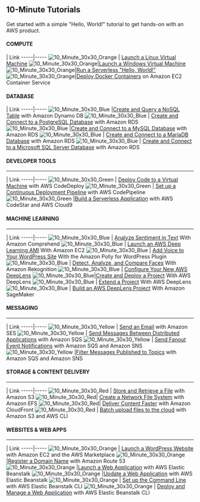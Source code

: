 10-Minute Tutorials
-------------------------------------------
Get started with a simple "Hello, World!" tutorial to get hands-on with
an AWS product.
#### COMPUTE
 | Link
-----|-----
![](https://d1.awsstatic.com/Getting%20Started/learn-to-build-use-case/10_Minute_30x30_Orange.png "10_Minute_30x30_Orange") | [Launch a Linux Virtual Machine](https://aws.amazon.com/getting-started/tutorials/launch-a-virtual-machine/)
![](https://d1.awsstatic.com/Getting%20Started/learn-to-build-use-case/10_Minute_30x30_Orange.png "10_Minute_30x30_Orange")|[Launch a Windows Virtual Machine](https://aws.amazon.com/getting-started/tutorials/launch-windows-vm/)
![](https://d1.awsstatic.com/Getting%20Started/learn-to-build-use-case/10_Minute_30x30_Orange.png "10_Minute_30x30_Orange")|[Run a Serverless \"Hello, World!\"](https://aws.amazon.com/getting-started/tutorials/run-serverless-code/)
![](https://d1.awsstatic.com/Getting%20Started/learn-to-build-use-case/10_Minute_30x30_Orange.png "10_Minute_30x30_Orange")|[Deploy Docker Containers](https://aws.amazon.com/getting-started/tutorials/deploy-docker-containers/) on Amazon EC2 Container Service
#### DATABASE
 | Link
 -----|-----
![](https://d1.awsstatic.com/Getting%20Started/learn-to-build-use-case/10_Minute_30x30_Blue.png "10_Minute_30x30_Blue") |[Create and Query a NoSQL Table](https://aws.amazon.com/getting-started/tutorials/create-nosql-table/) with Amazon Dynamo DB
![](https://d1.awsstatic.com/Getting%20Started/learn-to-build-use-case/10_Minute_30x30_Blue.png "10_Minute_30x30_Blue") | [Create and Connect to a PostgreSQL Database](https://aws.amazon.com/getting-started/tutorials/create-connect-postgresql-db/) with Amazon RDS
![](https://d1.awsstatic.com/Getting%20Started/learn-to-build-use-case/10_Minute_30x30_Blue.png "10_Minute_30x30_Blue") |[Create and Connect to a MySQL Database](https://aws.amazon.com/getting-started/tutorials/create-mysql-db/) with Amazon RDS
![](https://d1.awsstatic.com/Getting%20Started/learn-to-build-use-case/10_Minute_30x30_Blue.png "10_Minute_30x30_Blue") | [Create and Connect to a MariaDB Database](https://aws.amazon.com/getting-started/tutorials/create-mariadb-db/) with Amazon RDS
![](https://d1.awsstatic.com/Getting%20Started/learn-to-build-use-case/10_Minute_30x30_Blue.png "10_Minute_30x30_Blue") | [Create and Connect to a Microsoft SQL Server Database](https://aws.amazon.com/getting-started/tutorials/create-microsoft-sql-db/) with Amazon RDS
#### DEVELOPER TOOLS

------------------------------------------------------------------------

 | Link
 -----|-----
![](https://d1.awsstatic.com/Getting%20Started/learn-to-build-use-case/10_Minute_30x30_Green.png "10_Minute_30x30_Green") | [Deploy Code to a Virtual Machine](https://aws.amazon.com/getting-started/tutorials/deploy-code-vm/) with AWS CodeDeploy
![](https://d1.awsstatic.com/Getting%20Started/learn-to-build-use-case/10_Minute_30x30_Green.png "10_Minute_30x30_Green") | [Set up a Continuous Deployment Pipeline](https://aws.amazon.com/getting-started/tutorials/continuous-deployment-pipeline/) with AWS CodePipeline
![](https://d1.awsstatic.com/Getting%20Started/learn-to-build-use-case/10_Minute_30x30_Green.png "10_Minute_30x30_Green") |[Build a Serverless Application](https://aws.amazon.com/getting-started/tutorials/build-serverless-app-codestar-cloud9/) with AWS CodeStar and AWS Cloud9


#### MACHINE LEARNING
---------------------------------------------------------------
 | Link
 -----|-----
![](https://d1.awsstatic.com/Getting%20Started/learn-to-build-use-case/10_Minute_30x30_Blue.png "10_Minute_30x30_Blue") | [Analyze Sentiment in Text](https://aws.amazon.com/getting-started/tutorials/analyze-sentiment-comprehend/) With Amazon Comprehend
![](https://d1.awsstatic.com/Getting%20Started/learn-to-build-use-case/10_Minute_30x30_Blue.png "10_Minute_30x30_Blue") | [Launch an AWS Deep Learning AMI](https://aws.amazon.com/getting-started/tutorials/get-started-dlami/) With Amazon EC2
![](https://d1.awsstatic.com/Getting%20Started/learn-to-build-use-case/10_Minute_30x30_Blue.png "10_Minute_30x30_Blue") | [Add Voice to Your WordPress Site](https://aws.amazon.com/getting-started/tutorials/add-voice-to-wordpress-polly/) With the Amazon Polly for WordPress Plugin
![](https://d1.awsstatic.com/Getting%20Started/learn-to-build-use-case/10_Minute_30x30_Blue.png "10_Minute_30x30_Blue") | [Detect, Analyze, and Compare Faces](https://aws.amazon.com/getting-started/tutorials/detect-analyze-compare-faces-rekognition/) With Amazon Rekognition
![](https://d1.awsstatic.com/Getting%20Started/learn-to-build-use-case/10_Minute_30x30_Blue.png "10_Minute_30x30_Blue") | [Configure Your New AWS DeepLens](https://aws.amazon.com/getting-started/tutorials/configure-aws-deeplens/)
![](https://d1.awsstatic.com/Getting%20Started/learn-to-build-use-case/10_Minute_30x30_Blue.png "10_Minute_30x30_Blue")|[Create and Deploy a Project](https://aws.amazon.com/getting-started/tutorials/create-deploy-project-deeplens/) With AWS DeepLens
![](https://d1.awsstatic.com/Getting%20Started/learn-to-build-use-case/10_Minute_30x30_Blue.png "10_Minute_30x30_Blue") | [Extend a Project](https://aws.amazon.com/getting-started/tutorials/extend-deeplens-project/) With AWS DeepLens
![](https://d1.awsstatic.com/Getting%20Started/learn-to-build-use-case/10_Minute_30x30_Blue.png "10_Minute_30x30_Blue") | [Build an AWS DeepLens Project](https://aws.amazon.com/getting-started/tutorials/build-deeplens-project-sagemaker/) With Amazon SageMaker

#### MESSAGING
---------------------------------------------------------------
 | Link
 -----|-----
 ![](https://d1.awsstatic.com/Getting%20Started/learn-to-build-use-case/10_Minute_30x30_Yellow.png "10_Minute_30x30_Yellow") | [Send an Email](https://aws.amazon.com/getting-started/tutorials/send-an-email/) with Amazon SES
![](https://d1.awsstatic.com/Getting%20Started/learn-to-build-use-case/10_Minute_30x30_Yellow.png "10_Minute_30x30_Yellow") | [Send Messages Between Distributed Applications](https://aws.amazon.com/getting-started/tutorials/send-messages-distributed-applications/) with Amazon SQS
![](https://d1.awsstatic.com/Getting%20Started/learn-to-build-use-case/10_Minute_30x30_Yellow.png "10_Minute_30x30_Yellow") | [Send Fanout Event Notifications](https://aws.amazon.com/getting-started/tutorials/send-fanout-event-notifications/) with Amazon SQS and Amazon SNS 
![](https://d1.awsstatic.com/Getting%20Started/learn-to-build-use-case/10_Minute_30x30_Yellow.png "10_Minute_30x30_Yellow") |[Filter Messages Published to Topics](https://aws.amazon.com/getting-started/tutorials/filter-messages-published-to-topics/) with Amazon SQS and Amazon SNS

#### STORAGE & CONTENT DELIVERY
--------------------------------------------------------------
 | Link
 -----|-----
![](https://d1.awsstatic.com/Getting%20Started/learn-to-build-use-case/10_Minute_30x30_Red.png "10_Minute_30x30_Red") | [Store and Retrieve a File](https://aws.amazon.com/getting-started/tutorials/backup-files-to-amazon-s3/) with Amazon S3
![](https://d1.awsstatic.com/Getting%20Started/learn-to-build-use-case/10_Minute_30x30_Red.png "10_Minute_30x30_Red")| [Create a Network File System](https://aws.amazon.com/getting-started/tutorials/create-network-file-system/) with Amazon EFS
![](https://d1.awsstatic.com/Getting%20Started/learn-to-build-use-case/10_Minute_30x30_Red.png "10_Minute_30x30_Red")| [Deliver Content Faster](https://aws.amazon.com/getting-started/tutorials/deliver-content-faster/) with Amazon CloudFront
![](https://d1.awsstatic.com/Getting%20Started/learn-to-build-use-case/10_Minute_30x30_Red.png "10_Minute_30x30_Red") | [Batch upload files to the cloud](https://aws.amazon.com/getting-started/tutorials/backup-to-s3-cli/) with Amazon S3 and AWS CLI

#### WEBSITES & WEB APPS
---------------------------------------------------------------
 | Link
 -----|-----
![](https://d1.awsstatic.com/Getting%20Started/learn-to-build-use-case/10_Minute_30x30_Orange.png "10_Minute_30x30_Orange") | [Launch a WordPress Website](https://aws.amazon.com/getting-started/tutorials/launch-a-wordpress-website/) with Amazon EC2 and the AWS Marketplace
![](https://d1.awsstatic.com/Getting%20Started/learn-to-build-use-case/10_Minute_30x30_Orange.png "10_Minute_30x30_Orange") |[Register a Domain Name](https://aws.amazon.com/getting-started/tutorials/get-a-domain/) with Amazon Route 53
![](https://d1.awsstatic.com/Getting%20Started/learn-to-build-use-case/10_Minute_30x30_Orange.png "10_Minute_30x30_Orange") |[Launch a Web Application](https://aws.amazon.com/getting-started/tutorials/launch-an-app/) with AWS Elastic Beanstalk
![](https://d1.awsstatic.com/Getting%20Started/learn-to-build-use-case/10_Minute_30x30_Orange.png "10_Minute_30x30_Orange") |[Update a Web Application](https://aws.amazon.com/getting-started/tutorials/update-an-app/) with AWS Elastic Beanstalk
![](https://d1.awsstatic.com/Getting%20Started/learn-to-build-use-case/10_Minute_30x30_Orange.png "10_Minute_30x30_Orange") | [Set up the Command Line](https://aws.amazon.com/getting-started/tutorials/set-up-command-line-elastic-beanstalk/) with AWS Elastic Beanstalk CLI
![](https://d1.awsstatic.com/Getting%20Started/learn-to-build-use-case/10_Minute_30x30_Orange.png "10_Minute_30x30_Orange") | [Deploy and Manage a Web Application](https://aws.amazon.com/getting-started/tutorials/deploy-app-command-line-elastic-beanstalk/) with AWS Elastic Beanstalk CLI